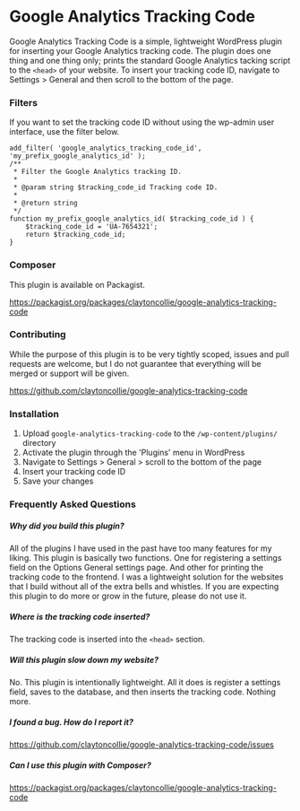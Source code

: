 # Google Analytics Tracking Code

Google Analytics Tracking Code is a simple, lightweight WordPress plugin for inserting your Google Analytics tracking code. The plugin does one thing and one thing only; prints the standard Google Analytics tacking script to the `<head>` of your website. To insert your tracking  code ID, navigate to Settings > General and then scroll to the bottom of the page.

### Filters

If you want to set the tracking code ID without using the wp-admin user interface, use the filter below.

```
add_filter( 'google_analytics_tracking_code_id', 'my_prefix_google_analytics_id' );
/**
 * Filter the Google Analytics tracking ID.
 *
 * @param string $tracking_code_id Tracking code ID.
 *
 * @return string
 */
function my_prefix_google_analytics_id( $tracking_code_id ) {
    $tracking_code_id = 'UA-7654321';
    return $tracking_code_id;
}
```

### Composer

This plugin is available on Packagist.

https://packagist.org/packages/claytoncollie/google-analytics-tracking-code

### Contributing

While the purpose of this plugin is to be very tightly scoped, issues and pull requests are welcome, but I do not guarantee that everything will be merged or support will be given.

https://github.com/claytoncollie/google-analytics-tracking-code

### Installation

1. Upload `google-analytics-tracking-code` to the `/wp-content/plugins/` directory
2. Activate the plugin through the 'Plugins' menu in WordPress
3. Navigate to Settings > General > scroll to the bottom of the page
4. Insert your tracking code ID
5. Save your changes

### Frequently Asked Questions

##### Why did you build this plugin?

All of the plugins I have used in the past have too many features for my liking. This plugin is basically two functions. One for registering a settings field on the Options General settings page. And other for printing the tracking code to the frontend. I was a lightweight solution for the websites that I build without all of the extra bells and whistles. If you are expecting this plugin to do more or grow in the future, please do not use it.

##### Where is the tracking code inserted?

The tracking code is inserted into the `<head>` section.

##### Will this plugin slow down my website?

No. This plugin is intentionally lightweight. All it does is register a settings field, saves to the database, and then inserts the tracking code. Nothing more.

##### I found a bug. How do I report it?

https://github.com/claytoncollie/google-analytics-tracking-code/issues

##### Can I use this plugin with Composer?

https://packagist.org/packages/claytoncollie/google-analytics-tracking-code
